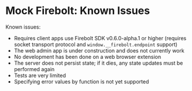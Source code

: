Mock Firebolt: Known Issues
===========================

Known issues:

- Requires client apps use Firebolt SDK v0.6.0-alpha.1 or higher (requires socket transport protocol and `window.__firebolt.endpoint` support)
- The web admin app is under construction and does not currently work
- No development has been done on a web browser extension
- The server does not persist state; if it dies, any state updates must be performed again
- Tests are very limited
- Specifying error values by function is not yet supported
